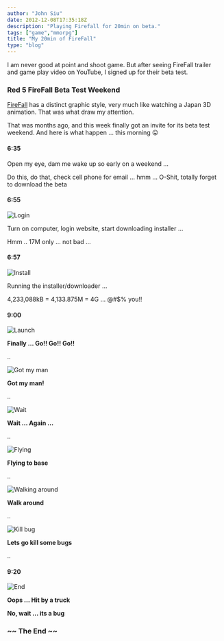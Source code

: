 ```yaml
---
author: "John Siu"
date: 2012-12-08T17:35:18Z
description: "Playing Firefall for 20min on beta."
tags: ["game","mmorpg"]
title: "My 20min of FireFall"
type: "blog"
---
```


I am never good at point and shoot game. But after seeing FireFall trailer and game play video on YouTube, I signed up for their beta test.
<!--more-->

### Red 5 FireFall Beta Test Weekend

[FireFall](http://www.firefallthegame.com/) has a distinct graphic style, very much like watching a Japan 3D animation. That was what draw my attention.

That was months ago, and this week finally got an invite for its beta test weekend. And here is what happen … this morning 😛

#### 6:35

Open my eye, dam me wake up so early on a weekend …

Do this, do that, check cell phone for email … hmm … O-Shit, totally forget to download the beta

#### 6:55

![Login](//raw.githubusercontent.com/J-Siu/johnsiu.com/master/static/img/firefall-01.jpg)

Turn on computer, login website, start downloading installer …

Hmm .. 17M only … not bad …

#### 6:57

![Install](//raw.githubusercontent.com/J-Siu/johnsiu.com/master/static/img/firefall-02.jpg)

Running the installer/downloader …

4,233,088kB = 4,133.875M = 4G … @#$% you!!

#### 9:00

![Launch](//raw.githubusercontent.com/J-Siu/johnsiu.com/master/static/img/firefall-03.jpg)

**Finally … Go!! Go!! Go!!**

..

![Got my man](//raw.githubusercontent.com/J-Siu/johnsiu.com/master/static/img/firefall-04.jpg)

**Got my man!**

..

![Wait](//raw.githubusercontent.com/J-Siu/johnsiu.com/master/static/img/firefall-05.jpg)

**Wait … Again …**

..

![Flying](//raw.githubusercontent.com/J-Siu/johnsiu.com/master/static/img/firefall-06.jpg)

**Flying to base**

..

![Walking around](//raw.githubusercontent.com/J-Siu/johnsiu.com/master/static/img/firefall-07.jpg)

**Walk around**

..

![Kill bug](//raw.githubusercontent.com/J-Siu/johnsiu.com/master/static/img/firefall-08.jpg)

**Lets go kill some bugs**

..

#### 9:20

![End](//raw.githubusercontent.com/J-Siu/johnsiu.com/master/static/img/firefall-09.jpg)

**Oops … Hit by a truck**

**No, wait … its a bug**

### ~\~ The End ~\~
